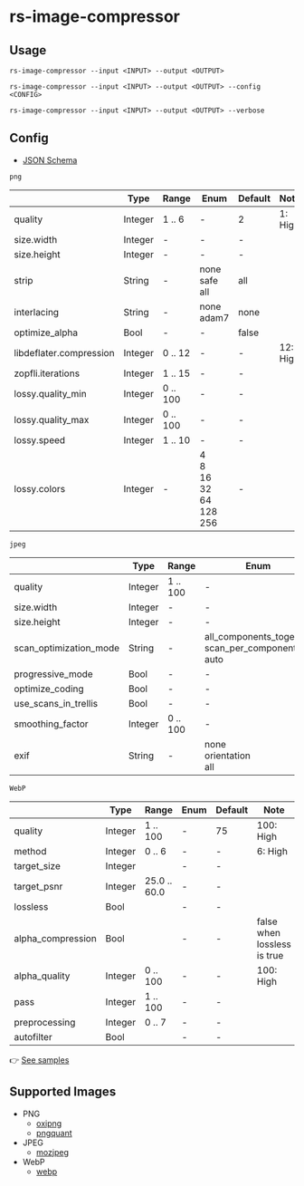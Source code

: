# rs-image-compressor

## Usage

```text
rs-image-compressor --input <INPUT> --output <OUTPUT>
```

```text
rs-image-compressor --input <INPUT> --output <OUTPUT> --config <CONFIG>
```

```text
rs-image-compressor --input <INPUT> --output <OUTPUT> --verbose
```

## Config

* [JSON Schema](https://raw.githubusercontent.com/apple-x-co/rs-image-compressor/refs/heads/main/schema/schema.json)

`png`

|                         | Type    | Range    | Enum                                         | Default | Note     |
|-------------------------|---------|----------|----------------------------------------------|---------|----------|
| quality                 | Integer | 1 .. 6   | -                                            | 2       | 1: High  |
| size.width              | Integer | -        | -                                            | -       |          |
| size.height             | Integer | -        | -                                            | -       |          |
| strip                   | String  | -        | none<br/>safe<br/>all                        | all     |          |
| interlacing             | String  | -        | none<br/>adam7                               | none    |          |
| optimize_alpha          | Bool    | -        | -                                            | false   |          |
| libdeflater.compression | Integer | 0 .. 12  | -                                            | -       | 12: High |
| zopfli.iterations       | Integer | 1 .. 15  | -                                            | -       |          |
| lossy.quality_min       | Integer | 0 .. 100 | -                                            | -       |          |
| lossy.quality_max       | Integer | 0 .. 100 | -                                            | -       |          |
| lossy.speed             | Integer | 1 .. 10  | -                                            | -       |          |
| lossy.colors            | Integer | -        | 4<br/>8<br/>16<br/>32<br/>64<br/>128<br/>256 | -       |          |

`jpeg`

|                        | Type    | Range    | Enum                                                    | Default                 | Note      |
|------------------------|---------|----------|---------------------------------------------------------|-------------------------|-----------|
| quality                | Integer | 1 .. 100 | -                                                       | 70                      | 100: High |
| size.width             | Integer | -        | -                                                       | -                       |           |
| size.height            | Integer | -        | -                                                       | -                       |           |
| scan_optimization_mode | String  | -        | all_components_together<br/>scan_per_component<br/>auto | all_components_together |           |
| progressive_mode       | Bool    | -        | -                                                       | false                   |           |
| optimize_coding        | Bool    | -        | -                                                       | true                    |           |
| use_scans_in_trellis   | Bool    | -        | -                                                       | false                   |           |
| smoothing_factor       | Integer | 0 .. 100 | -                                                       | 0                       |           |
| exif                   | String  | -        | none<br/>orientation<br/>all                            | none                    |           |

`WebP`

|                   | Type    | Range        | Enum | Default | Note                        |
|-------------------|---------|--------------|------|---------|-----------------------------|
| quality           | Integer | 1 .. 100     | -    | 75      | 100: High                   |
| method            | Integer | 0 .. 6       | -    | -       | 6: High                     |
| target_size       | Integer |              | -    | -       |                             |
| target_psnr       | Integer | 25.0 .. 60.0 | -    | -       |                             |
| lossless          | Bool    |              | -    | -       |                             |
| alpha_compression | Bool    |              | -    | -       | false when lossless is true |
| alpha_quality     | Integer | 0 .. 100     | -    | -       | 100: High                   |
| pass              | Integer | 1 .. 100     | -    | -       |                             |
| preprocessing     | Integer | 0 .. 7       | -    | -       |                             |
| autofilter        | Bool    |              | -    | -       |                             |

👉 [See samples](https://github.com/apple-x-co/rs-image-compressor-benchmark)

## Supported Images

* PNG
  * [oxipng](https://github.com/shssoichiro/oxipng)
  * [pngquant](https://pngquant.org)
* JPEG
  * [mozjpeg](https://github.com/mozilla/mozjpeg)
* WebP
  * [webp](https://github.com/jaredforth/webp)